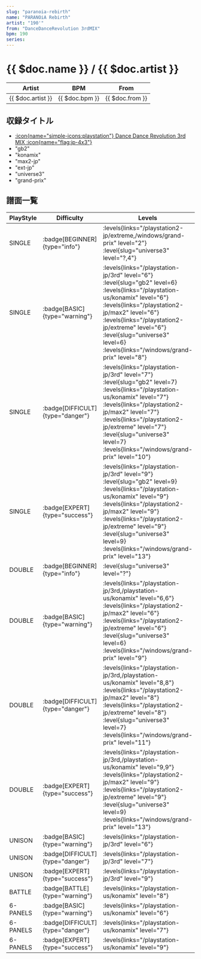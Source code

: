 ```yaml
---
slug: "paranoia-rebirth"
name: "PARANOiA Rebirth"
artist: "190'"
from: "DanceDanceRevolution 3rdMIX"
bpm: 190
series:
---
```


# {{ $doc.name }} / {{ $doc.artist }}

|Artist|BPM|From|
|------|---|----|
|{{ $doc.artist }}|{{ $doc.bpm }}|{{ $doc.from }}|

## 収録タイトル

- [:icon{name="simple-icons:playstation"} Dance Dance Revolution 3rd MIX :icon{name="flag:jp-4x3"}](/playstation-jp/3rd)
- "gb2"
- "konamix"
- "max2-jp"
- "ext-jp"
- "universe3"
- "grand-prix"

## 譜面一覧

|PlayStyle|Difficulty|Levels|Notes|Movie|
|---------|----------|------|-----|-----|
|SINGLE| :badge[BEGINNER]{type="info"}| :levels{links="/playstation2-jp/extreme,/windows/grand-prix" level="2"} :level{slug="universe3" level="?,4"}|117/0||
|SINGLE| :badge[BASIC]{type="warning"}| :levels{links="/playstation-jp/3rd" level="6"} :level{slug="gb2" level=6} :levels{links="/playstation-us/konamix" level="6"} :levels{links="/playstation2-jp/max2" level="6"}  :levels{links="/playstation2-jp/extreme" level="6"} :level{slug="universe3" level=6}  :levels{links="/windows/grand-prix" level="8"}|280/0||
|SINGLE| :badge[DIFFICULT]{type="danger"}| :levels{links="/playstation-jp/3rd" level="7"} :level{slug="gb2" level=7} :levels{links="/playstation-us/konamix" level="7"} :levels{links="/playstation2-jp/max2" level="7"}  :levels{links="/playstation2-jp/extreme" level="7"} :level{slug="universe3" level=7}  :levels{links="/windows/grand-prix" level="10"}|322/0||
|SINGLE| :badge[EXPERT]{type="success"}| :levels{links="/playstation-jp/3rd" level="9"} :level{slug="gb2" level=9} :levels{links="/playstation-us/konamix" level="9"} :levels{links="/playstation2-jp/max2" level="9"}  :levels{links="/playstation2-jp/extreme" level="9"} :level{slug="universe3" level=9}  :levels{links="/windows/grand-prix" level="13"}|433/0||
|DOUBLE| :badge[BEGINNER]{type="info"}|<div class="field is-grouped is-grouped-multiline"> :level{slug="universe3" level="?"}</div>|84/11||
|DOUBLE| :badge[BASIC]{type="warning"}| :levels{links="/playstation-jp/3rd,/playstation-us/konamix" level="6,6"} :levels{links="/playstation2-jp/max2" level="6"}  :levels{links="/playstation2-jp/extreme" level="6"} :level{slug="universe3" level=6}  :levels{links="/windows/grand-prix" level="9"}|281/0||
|DOUBLE| :badge[DIFFICULT]{type="danger"}| :levels{links="/playstation-jp/3rd,/playstation-us/konamix" level="8,8"} :levels{links="/playstation2-jp/max2" level="8"}  :levels{links="/playstation2-jp/extreme" level="8"} :level{slug="universe3" level=7}  :levels{links="/windows/grand-prix" level="11"}|321/0||
|DOUBLE| :badge[EXPERT]{type="success"}| :levels{links="/playstation-jp/3rd,/playstation-us/konamix" level="9,9"} :levels{links="/playstation2-jp/max2" level="9"}  :levels{links="/playstation2-jp/extreme" level="9"} :level{slug="universe3" level=9}  :levels{links="/windows/grand-prix" level="13"}|423/0||
|UNISON| :badge[BASIC]{type="warning"}| :levels{links="/playstation-jp/3rd" level="6"}|||
|UNISON| :badge[DIFFICULT]{type="danger"}| :levels{links="/playstation-jp/3rd" level="7"}|||
|UNISON| :badge[EXPERT]{type="success"}| :levels{links="/playstation-jp/3rd" level="9"}|||
|BATTLE| :badge[BATTLE]{type="warning"}| :levels{links="/playstation-us/konamix" level="8"}|||
|6-PANELS| :badge[BASIC]{type="warning"}| :levels{links="/playstation-us/konamix" level="6"}|280/0||
|6-PANELS| :badge[DIFFICULT]{type="danger"}| :levels{links="/playstation-us/konamix" level="7"}|321/0||
|6-PANELS| :badge[EXPERT]{type="success"}| :levels{links="/playstation-us/konamix" level="9"}|433/0||
